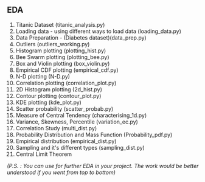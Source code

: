 ## EDA
1. Titanic Dataset (titanic_analysis.py)
2. Loading data - using different ways to load data (loading_data.py)
3. Data Preparation - (Diabetes dataset)(data_prep.py)
4. Outliers (outliers_working.py)
5. Histogram plotting (plotting_hist.py)
6. Bee Swarm plotting (plotting_bee.py)
7. Box and Violin plotting (box_violin.py)
8. Empirical CDF plotting (empirical_cdf.py)
9. N-D plotting (N-D.py)
10. Correlation plotting (correlation_plot.py)
11. 2D Histogram plotting (2d_hist.py)
12. Contour plotting (contour_plot.py)
13. KDE plotting (kde_plot.py)
14. Scatter probability (scatter_probab.py)
15. Measure of Central Tendency (characterising_1d.py)
16. Variance, Skewness, Percentile (variation_ec.py)
17. Correlation Study (multi_dist.py)
18. Probability Distribution and Mass Function (Probability_pdf.py)
19. Empirical distribution (empirical_dist.py)
20. Sampling and it's different types (sampling_dist.py)
21. Central Limit Theorem

*(P.S. : You can use for further EDA in your project. The work would be better
  understood if you went from top to bottom)*
